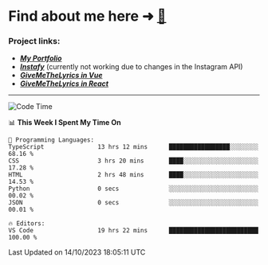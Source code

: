 # Find about me here ➜ [🧑](https://pauabella.dev)

### Project links:
- ***[My Portfolio](https://pauabella.dev)***
- ***[Instafy](https://instafy.me)*** (currently not working due to changes in the Instagram API)
- ***[GiveMeTheLyrics in Vue](https://lyrics.pauabella.dev)***
- ***[GiveMeTheLyrics in React](https://pauabella.dev/GiveMeTheLyrics)***

---
<!--START_SECTION:waka-->
![Code Time](http://img.shields.io/badge/Code%20Time-2%2C557%20hrs%2018%20mins-blue)

📊 **This Week I Spent My Time On** 

```text
💬 Programming Languages: 
TypeScript               13 hrs 12 mins      █████████████████░░░░░░░░   68.16 % 
CSS                      3 hrs 20 mins       ████░░░░░░░░░░░░░░░░░░░░░   17.28 % 
HTML                     2 hrs 48 mins       ████░░░░░░░░░░░░░░░░░░░░░   14.53 % 
Python                   0 secs              ░░░░░░░░░░░░░░░░░░░░░░░░░   00.02 % 
JSON                     0 secs              ░░░░░░░░░░░░░░░░░░░░░░░░░   00.01 % 

🔥 Editors: 
VS Code                  19 hrs 22 mins      █████████████████████████   100.00 % 
```


 Last Updated on 14/10/2023 18:05:11 UTC
<!--END_SECTION:waka-->
